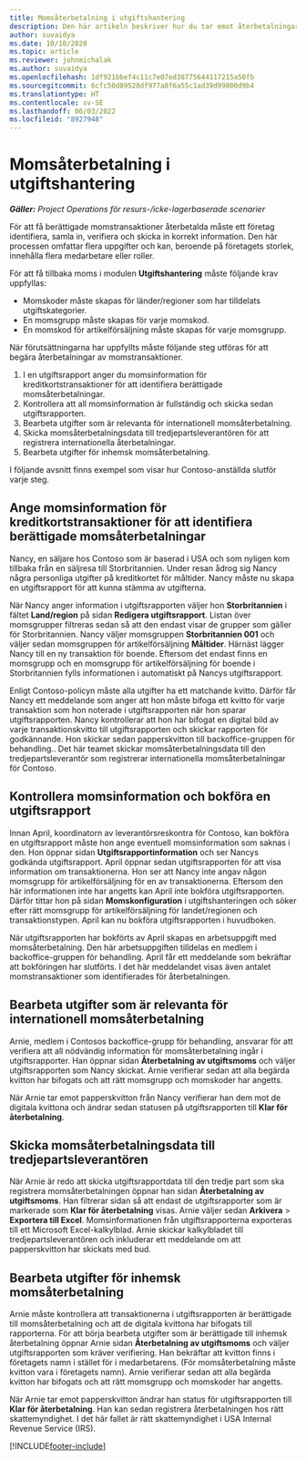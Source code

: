 ```yaml
---
title: Momsåterbetalning i utgiftshantering
description: Den här artikeln beskriver hur du tar emot återbetalningar vid berättigade momstransaktioner.
author: suvaidya
ms.date: 10/10/2020
ms.topic: article
ms.reviewer: johnmichalak
ms.author: suvaidya
ms.openlocfilehash: 1df921bbef4c11c7e07ed38775644117215a50fb
ms.sourcegitcommit: 6cfc50d89528df977a8f6a55c1ad39d99800d9b4
ms.translationtype: HT
ms.contentlocale: sv-SE
ms.lasthandoff: 06/03/2022
ms.locfileid: "8927948"
---
```

# <a name="vat-recovery-in-expense-management"></a>Momsåterbetalning i utgiftshantering

_**Gäller:** Project Operations för resurs-/icke-lagerbaserade scenarier_

För att få berättigade momstransaktioner återbetalda måste ett företag identifiera, samla in, verifiera och skicka in korrekt information. Den här processen omfattar flera uppgifter och kan, beroende på företagets storlek, innehålla flera medarbetare eller roller.

För att få tillbaka moms i modulen **Utgiftshantering** måste följande krav uppfyllas:

- Momskoder måste skapas för länder/regioner som har tilldelats utgiftskategorier.
- En momsgrupp måste skapas för varje momskod.
- En momskod för artikelförsäljning måste skapas för varje momsgrupp.

När förutsättningarna har uppfyllts måste följande steg utföras för att begära återbetalningar av momstransaktioner.

1. I en utgiftsrapport anger du momsinformation för kreditkortstransaktioner för att identifiera berättigade momsåterbetalningar.
2. Kontrollera att all momsinformation är fullständig och skicka sedan utgiftsrapporten.
3. Bearbeta utgifter som är relevanta för internationell momsåterbetalning.
4. Skicka momsåterbetalningsdata till tredjepartsleverantören för att registrera internationella återbetalningar.
5. Bearbeta utgifter för inhemsk momsåterbetalning.

I följande avsnitt finns exempel som visar hur Contoso-anställda slutför varje steg.

## <a name="enter-tax-information-about-credit-card-transactions-to-identify-eligible-vat-refunds"></a>Ange momsinformation för kreditkortstransaktioner för att identifiera berättigade momsåterbetalningar

Nancy, en säljare hos Contoso som är baserad i USA och som nyligen kom tillbaka från en säljresa till Storbritannien. Under resan ådrog sig Nancy några personliga utgifter på kreditkortet för måltider. Nancy måste nu skapa en utgiftsrapport för att kunna stämma av utgifterna.

När Nancy anger information i utgiftsrapporten väljer hon **Storbritannien** i fältet **Land/region** på sidan **Redigera utgiftsrapport**. Listan över momsgrupper filtreras sedan så att den endast visar de grupper som gäller för Storbritannien. Nancy väljer momsgruppen **Storbritannien 001** och väljer sedan momsgruppen för artikelförsäljning **Måltider**. Härnäst lägger Nancy till en ny transaktion för boende. Eftersom det endast finns en momsgrupp och en momsgrupp för artikelförsäljning för boende i Storbritannien fylls informationen i automatiskt på Nancys utgiftsrapport.

Enligt Contoso-policyn måste alla utgifter ha ett matchande kvitto. Därför får Nancy ett meddelande som anger att hon måste bifoga ett kvitto för varje transaktion som hon noterade i utgiftsrapporten när hon sparar utgiftsrapporten. Nancy kontrollerar att hon har bifogat en digital bild av varje transaktionskvitto till utgiftsrapporten och skickar rapporten för godkännande. Hon skickar sedan papperskvitton till backoffice-gruppen för behandling.. Det här teamet skickar momsåterbetalningsdata till den tredjepartsleverantör som registrerar internationella momsåterbetalningar för Contoso.

## <a name="verify-tax-information-and-post-an-expense-report"></a>Kontrollera momsinformation och bokföra en utgiftsrapport

Innan April, koordinatorn av leverantörsreskontra för Contoso, kan bokföra en utgiftsrapport måste hon ange eventuell momsinformation som saknas i den. Hon öppnar sidan **Utgiftsrapportinformation** och ser Nancys godkända utgiftsrapport. April öppnar sedan utgiftsrapporten för att visa information om transaktionerna. Hon ser att Nancy inte angav någon momsgrupp för artikelförsäljning för en av transaktionerna. Eftersom den här informationen inte har angetts kan April inte bokföra utgiftsrapporten. Därför tittar hon på sidan **Momskonfiguration** i utgiftshanteringen och söker efter rätt momsgrupp för artikelförsäljning för landet/regionen och transaktionstypen. April kan nu bokföra utgiftsrapporten i huvudboken.

När utgiftsrapporten har bokförts av April skapas en arbetsuppgift med momsåterbetalning. Den här arbetsuppgiften tilldelas en medlem i backoffice-gruppen för behandling. April får ett meddelande som bekräftar att bokföringen har slutförts. I det här meddelandet visas även antalet momstransaktioner som identifierades för återbetalningen.

## <a name="process-expenses-that-are-eligible-for-international-vat-recovery"></a>Bearbeta utgifter som är relevanta för internationell momsåterbetalning

Arnie, medlem i Contosos backoffice-grupp för behandling, ansvarar för att verifiera att all nödvändig information för momsåterbetalning ingår i utgiftsrapporter. Han öppnar sidan **Återbetalning av utgiftsmoms** och väljer utgiftsrapporten som Nancy skickat. Arnie verifierar sedan att alla begärda kvitton har bifogats och att rätt momsgrupp och momskoder har angetts.

När Arnie tar emot papperskvitton från Nancy verifierar han dem mot de digitala kvittona och ändrar sedan statusen på utgiftsrapporten till **Klar för återbetalning**.

## <a name="send-vat-recovery-data-to-the-third-party-vendor"></a>Skicka momsåterbetalningsdata till tredjepartsleverantören

När Arnie är redo att skicka utgiftsrapportdata till den tredje part som ska registrera momsåterbetalningen öppnar han sidan **Återbetalning av utgiftsmoms**. Han filtrerar sidan så att endast de utgiftsrapporter som är markerade som **Klar för återbetalning** visas. Arnie väljer sedan **Arkivera** &gt; **Exportera till Excel**. Momsinformationen från utgiftsrapporterna exporteras till ett Microsoft Excel-kalkylblad. Arnie skickar kalkylbladet till tredjepartsleverantören och inkluderar ett meddelande om att papperskvitton har skickats med bud.

## <a name="process-expenses-for-domestic-vat-recovery"></a>Bearbeta utgifter för inhemsk momsåterbetalning

Arnie måste kontrollera att transaktionerna i utgiftsrapporten är berättigade till momsåterbetalning och att de digitala kvittona har bifogats till rapporterna. För att börja bearbeta utgifter som är berättigade till inhemsk återbetalning öppnar Arnie sidan **Återbetalning av utgiftsmoms** och väljer utgiftsrapporten som kräver verifiering. Han bekräftar att kvitton finns i företagets namn i stället för i medarbetarens. (För momsåterbetalning måste kvitton vara i företagets namn). Arnie verifierar sedan att alla begärda kvitton har bifogats och att rätt momsgrupp och momskoder har angetts.

När Arnie tar emot papperskvitton ändrar han status för utgiftsrapporten till **Klar för återbetalning**. Han kan sedan registrera återbetalningen hos rätt skattemyndighet. I det här fallet är rätt skattemyndighet i USA Internal Revenue Service (IRS).


[!INCLUDE[footer-include](../includes/footer-banner.md)]